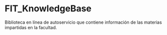 # FIT_KnowledgeBase
Biblioteca en línea de autoservicio que contiene información de las materias impartidas en la facultad.
